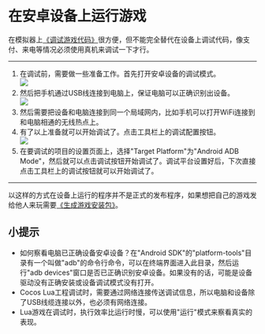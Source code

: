 在安卓设备上运行游戏
==========

在模拟器上[《调试游戏代码》](../3-debugging/zh.md)很方便，但不能完全替代在设备上调试代码，像支付、来电等情况必须使用真机来调试一下才行。

------------

1. 在调试前，需要做一些准备工作。首先打开安卓设备的调试模式。  
  ![][enable android debugging img]
2. 然后把手机通过USB线连接到电脑上，保证电脑可以正确识别出设备。  
  ![][adb devices img]
3. 然后需要把设备和电脑连接到同一个局域网内，比如手机可以打开WiFi连接到和电脑相通的无线热点上。
4. 有了以上准备就可以开始调试了。点击工具栏上的调试配置按钮。  
  ![][lua debug config img]
5. 在要调试的项目的设置页面上，选择"Target Platform"为"Android ADB Mode"，然后就可以点击调试按钮开始调试了。调试平台设置好后，下次直接点击工具栏上的调试按钮就可以开始调试了。

---------------

以这样的方式在设备上运行的程序并不是正式的发布程序，如果想把自己的游戏发给他人来玩需要[《生成游戏安装包》](../6-packaging-apk/zh.md)。

小提示
------

* 如何察看电脑已正确设备安卓设备？在"Android SDK"的"platform-tools"目录有一个叫做"adb"的命令行命令，可以在终端界面进入此目录，然后运行"adb devices"窗口是否已正确识别安卓设备。如果没有的话，可能是设备驱动没有正确安装或设备调试模式没有打开。
* Cocos Lua工程调试时，需要通过网络连接传送调试信息，所以电脑和设备除了USB线缆连接以外，也必须有网络连接。
* Lua游戏在调试时，执行效率比运行时慢，可以使用"运行"模式来察看真实的表现。


[enable android debugging img]: ./res/enable-android-debugging.png
[adb devices img]: ./res/adb-devices.png
[lua debug config img]: ./res/lua-debug-config.png